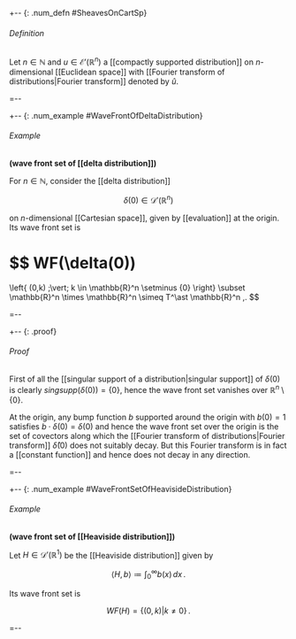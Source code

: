 
+-- {: .num_defn #SheavesOnCartSp}
###### Definition

Let $n \in \mathbb{N}$ and $u \in \mathcal{E}'(\mathbb{R}^n)$ a [[compactly supported distribution]] on $n$-dimensional [[Euclidean space]] with [[Fourier transform of distributions|Fourier transform]] denoted by $\hat u$. 

=--

+-- {: .num_example #WaveFrontOfDeltaDistribution}
###### Example
**(wave front set of [[delta distribution]])**

For $n \in \mathbb{N}$, consider the [[delta distribution]]

$$
  \delta(0) \in \mathcal{D}'(\mathbb{R}^n)
$$

on $n$-dimensional [[Cartesian space]], given by [[evaluation]] at the origin. Its wave front set is

$$
  WF(\delta(0))
  = 
  \left\{
    (0,k)
    \;\vert\;
    k \in \mathbb{R}^n \setminus \{0\}
  \right\}
  \subset
  \mathbb{R}^n \times \mathbb{R}^n
  \simeq
  T^\ast \mathbb{R}^n 
  \,.
$$

=--

+-- {: .proof}
###### Proof

First of all the [[singular support of a distribution|singular support]] of $\delta(0)$ is clearly $singsupp(\delta(0)) = \{0\}$, hence the wave front set vanishes over $\mathbb{R}^n \setminus \{0\}$. 

At the origin, any bump function $b$ supported around the origin with $b(0) = 1$ satisfies $b \cdot \delta(0) = \delta(0)$ and hence the wave front set over the origin is the set of covectors along which the [[Fourier transform of distributions|Fourier transform]] $\hat \delta(0)$ does not suitably decay. But this Fourier transform is in fact a [[constant function]] and hence does not decay in any direction.

=--


+-- {: .num_example #WaveFrontSetOfHeavisideDistribution}
###### Example
**(wave front set of [[Heaviside distribution]])**

Let $H \in \mathcal{D}'(\mathbb{R}^1)$ be the [[Heaviside distribution]] given by

$$
  \langle H, b\rangle \coloneqq \int_0^\infty b(x)\, d x
  \,.
$$

Its wave front set is

$$
  WF(H) = \{(0,k) \vert k \neq 0\}
  \,.
$$

=--

